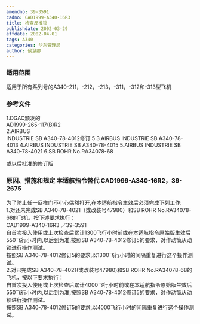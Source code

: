 ```yaml
---
amendno: 39-3591  
cadno: CAD1999-A340-16R3  
title: 检查反推锁  
publishdate: 2002-03-29  
effdate: 2002-04-01  
tags: A340  
categories: 华东管理局  
author: 侯慧卿  
---
```

  
### 适用范围  
适用于所有系列号的A340-211，-212，-213，-311，-312和-313型飞机  
  
<!--more-->  
### 参考文件  
1.DGAC颁发的  
AD1999-265-117(B)R2  
2.AIRBUS  
 INDUSTRIE SB A340-78-4012修订 5 3.AIRBUS INDUSTRIE SB A340-78-4013 4.AIRBUS INDUSTRIE SB A340-78-4015 5.AIRBUS INDUSTRIE SB A340-78-4021 6.SB ROHR No.RA34078-68  
  
或以后批准的修订版  
  
### 原因、措施和规定 本适航指令替代 CAD1999-A340-16R2，39-2675  
为了防止任一反推门不小心偶然打开,在本适航指令生效后必须完成下列工作:  
    1.对还未完成SB A340-78-4021（或改装号47980）和SB ROHR No.RA34078-68的飞机，按下述要求执行：  
       CAD1999-A340-16R3   ／39-3591  
    自首次投入使用或上次检查后累计1300飞行小时前或在本适航指令原始版生效后550飞行小时内,以后到为准,按照SB A340-78-4012修订5的要求，对作动筒从动锁进行操作测试。  
    按照SB A340-78-4012修订5的要求,以1300飞行小时的间隔重复进行这个操作测试。  
    2.对已完成SB A340-78-4021(或改装号47980)和SB ROHR No.RA34078-68的飞机，按以下要求执行：  
    自首次投入使用或上次检查后累计4000飞行小时前或在本适航指令原始版生效后550飞行小时内,以后到为准,按照SB A340-78-4012修订5的要求，对作动筒从动锁进行操作测试。  
    按照SB A340-78-4012修订5的要求,以4000飞行小时的间隔重复进行这个操作测试。  
